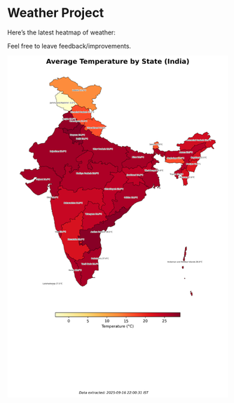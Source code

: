 # Weather Project

Here’s the latest heatmap of weather:

Feel free to leave feedback/improvements.

![India Heatmap](docs/assets/india_heatmap.png?v=C990A9)
